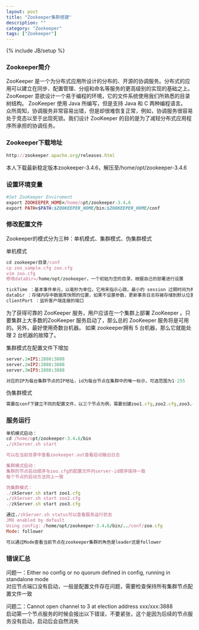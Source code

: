 ```yaml
---
layout: post
title: "Zookeeper集群搭建"
description: ""
category: "Zookeeper"
tags: ["Zookeeper"]
---
```

{% include JB/setup %}

### Zookeeper简介

ZooKeeper 是一个为分布式应用所设计的分布的、开源的协调服务。分布式的应用可以建立在同步、配置管理、分组和命名等服务的更高级别的实现的基础之上。 ZooKeeper 意欲设计一个易于编程的环境，它的文件系统使用我们所熟悉的目录树结构。 ZooKeeper 使用 Java 所编写，但是支持 Java 和 C 两种编程语言。    
众所周知，协调服务非常容易出错，但是却很难恢复正常，例如，协调服务很容易处于竞态以至于出现死锁。我们设计 ZooKeeper 的目的是为了减轻分布式应用程序所承担的协调任务。

### Zookeeper下载地址   

```ruby
http://zookeeper.apache.org/releases.html   
```

本人下载最新稳定版本zookeeper-3.4.6，解压至/home/opt/zookeeper-3.4.6   

### 设置环境变量   

```ruby
#Set ZooKeeper Enviroment   
export ZOOKEEPER_HOME=/home/opt/zookeeper-3.4.6    
export PATH=$PATH:$ZOOKEEPER_HOME/bin:$ZOOKEEPER_HOME/conf   
```

### 修改配置文件

Zookeeper的模式分为三种：单机模式、集群模式、伪集群模式   

单机模式

```ruby
cd zookeeper目录/conf   
cp zoo_sample.cfg zoo.cfg    
vim zoo.cfg   
修改dataDir=/home/opt/zookeeper，一个初始为空的目录，根据自己的部署进行设置   

tickTime ：基本事件单元，以毫秒为单位。它用来指示心跳，最小的 session 过期时间为两倍的tickTime   
dataDir ：存储内存中数据库快照的位置，如果不设置参数，更新事务日志将被存储到默认位置   
clientPort ：监听客户端连接的端口   
```

为了获得可靠的 ZooKeeper 服务，用户应该在一个集群上部署 ZooKeeper 。只要集群上大多数的ZooKeeper 服务启动了，那么总的 ZooKeeper 服务将是可用的。另外，最好使用奇数台机器。 如果 zookeeper拥有 5 台机器，那么它就能处理 2 台机器的故障了。

集群模式在配置文件下增加    

```ruby
server.1=IP1:2888:3888   
server.2=IP2:2888:3888   
server.3=IP3:2888:3888   

对应的IP为每台集群节点的IP地址，id为每台节点在集群中的唯一标示，可选范围为1-255
```

伪集群模式

```ruby
需要在conf下建立不同的配置文件，以三个节点为例，需要创建zoo1.cfg,zoo2.cfg,zoo3.cfg三个配置文件，每个配置文件内的dataDir要区分配置，每个配置文件的server配置保持一致即可
```

### 服务运行

```ruby
单机模式启动：   
cd /home/opt/zookeeper-3.4.6/bin   
./zkServer.sh start   

可以在当前目录中查看zookeeper.out查看启动输出日志   

集群模式启动：   
集群的节点启动顺序与zoo.cfg的配置文件内server-id顺序保持一致
每个节点的启动方法同上一致    

伪集群模式：    
./zkServer.sh start zoo1.cfg   
./zkServer.sh start zoo2.cfg   
./zkServer.sh start zoo3.cfg   

通过./zkServer.sh status可以查看服务运行状态   
JMX enabled by default   
Using config: /home/opt/zookeeper-3.4.6/bin/../conf/zoo.cfg   
Mode: follower   

可以通过Mode查看当前节点在zookeeper集群的角色是leader还是follower
```

### 错误汇总

问题一：Either no config or no quorum defined in config, running  in standalone mode    
对应节点端口没有启动，一般是配置文件存在问题，需要检查保持所有集群节点配置文件一致   

问题二：Cannot open channel to 3 at election address xxx/xxx:3888    
启动第一个节点服务的时候会报出以下错误，不要紧张，这个是因为后续的节点服务没有启动，启动后会自然消失   
